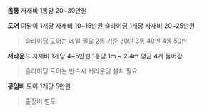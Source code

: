 **몸통**
자재비 1통당 20~30만원

**도어**
여닫이 1개당 자재비 10~15만원
슬라이딩 1개당 자재비  20~25만원
> 슬라이딩 도어는 레일 필요
> 2통 기준 30만 3통 40만 4통 50만

**서라운드**
자재비 1개당 4~5만원 
1통당 1m ~ 2.4m 평균 4개 들어감
> 슬라이딩 도어는 반드시 서라운딩 설치 필요

**공임비**
도어 1개당 5만원
> 출장비 별도